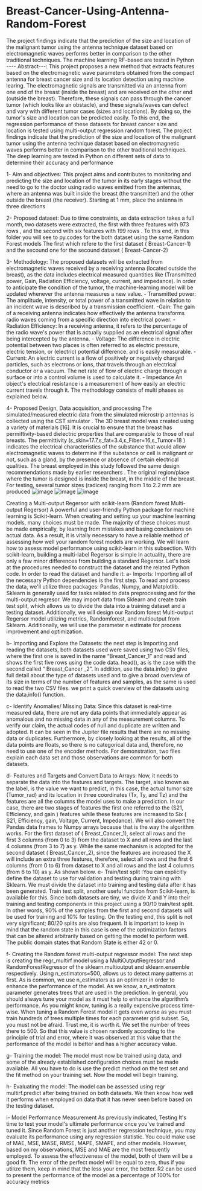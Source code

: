 # Breast-Cancer-Using-Antenna-Random-Forest
The project findings indicate that the prediction of the size and location of the malignant tumor using the antenna technique dataset based on electromagnetic waves performs better in comparison to the other traditional techniques. The machine learning RF-based are tested in Python
---- Abstract---: This project proposes a new method that extracts features based on the electromagnetic wave parameters obtained from the compact antenna for breast cancer size and its location detection using machine learing. The electromagnetic signals are transmitted via an antenna from one end of the breast (inside the breast) and are received on the other end (outside the breast). Therefore, these signals can pass through the cancer tumor (which looks like an obstacle), and these signals/waves can defect and vary with different tumor cases (sizes and locations). By doing so, the tumor's size and location can be predicted easily. To this end, the regression performance of these datasets for breast cancer size and location is tested using multi-output regression random forest. The project findings indicate that the prediction of the size and location of the malignant tumor using the antenna technique dataset based on electromagnetic waves performs better in comparison to the other traditional techniques. The deep learning are tested in Python on different sets of data to determine their accuracy and performance

1- Aim and objectives: This project aims and contributes to monitoring and predicting the size and location of the tumor in its early stages without the need to go to the doctor using radio waves emitted from the antennas, where an antenna was built inside the breast (the transmitter) and the other outside the breast (the receiver). Starting at 1 mm, place the antenna in three directions

2- Proposed dataset: Due to time constraints, as data extraction takes a full month, two datasets were extracted, the first with three features with 973 rows , and the second with six features with 199 rows . To this end, in this folder you will see to py.codes for the both dataset using the same Random Forest models The first which refere to the first dataset ( Breast-Cancer-1) and the secound one for the secound dataset ( Breast-Cancer-2)

3- Methodology: The proposed datasets will be extracted from electromagnetic waves received by a receiving antenna (located outside the breast), as the data includes electrical measured quantities like (Transmitted power, Gain, Radiation Efficiency, voltage, current, and impedance). In order to anticipate the condition of the tumor, the machine-learning model will be updated whenever the antenna measures a new value. - Transmitted power: The amplitude, intensity, or total power of a transmitted wave in relation to an incident wave is described by a transmission coefficient. -Gain: The gain of a receiving antenna indicates how effectively the antenna transforms radio waves coming from a specific direction into electrical power. -Radiation Efficiency: In a receiving antenna, it refers to the percentage of the radio wave's power that is actually supplied as an electrical signal after being intercepted by the antenna. - Voltage: The difference in electric potential between two places is often referred to as electric pressure, electric tension, or (electric) potential difference. and is easily measurable. - Current: An electric current is a flow of positively or negatively charged particles, such as electrons or ions, that travels through an electrical conductor or a vacuum. The net rate of flow of electric charge through a surface or into a control volume is used to calculate it. - Impedance An object's electrical resistance is a measurement of how easily an electric current travels through it. The methodology consists of multi phases as explained below.

4- Proposed Design, Data acquisition, and processing The simulated/measured electric data from the simulated microstrip antennas is collected using the CST simulator . The 3D breast model was created using a variety of materials [16]. It is crucial to ensure that the breast has permittivity-based dielectric properties that are comparable to those of real breasts. The permittivity (ε_skin=17.7,ε_fat=3.4,ε_Fiber=16,ε_Tumor=18 ) indicates the electrical characteristics of the substance that would allow electromagnetic waves to determine if the substance or cell is malignant or not, such as a gland, by the presence or absence of certain electrical qualities. The breast employed in this study followed the same design recommendations made by earlier researchers . The original region/place where the tumor is designed is inside the breast, in the middle of the breast. For testing, several tumor sizes (radices) ranging from 1 to 2.2 mm are produced
![image](https://user-images.githubusercontent.com/123154408/215289012-4640ad72-28b2-4080-88c8-b6ba98648f0e.png) ![image](https://user-images.githubusercontent.com/123154408/215289019-f1bee9f5-7fb4-4faf-8c8c-af7571078007.png) ![image](https://user-images.githubusercontent.com/123154408/215289064-ee685034-0858-460b-bc69-bcfe9ef6171b.png)

Creating a Multi-output Regersor with scikit-learn (Random forest Multi-output Regersor)
A powerful and user-friendly Python package for machine learning is Scikit-learn. When creating and setting up your machine learning models, many choices must be made. The majority of these choices must be made empirically, by learning from mistakes and basing conclusions on actual data. As a result, it is vitally necessary to have a reliable method of assessing how well your random forest models are working. We will learn how to assess model performance using scikit-learn in this subsection. With scikit-learn, building a multi-label Regersor is simple In actuality, there are only a few minor differences from building a standard Regersor. Let's look at the procedures needed to construct the dataset and the related Python code. In order to read the dataset and handle it:
a-	 Imports: Importing all of the necessary Python dependencies is the first step. To read and process the data, we'll utilize three packages: Pandas, Numpy, and Matplotlib. Sklearn is generally used for tasks related to data preprocessing and for the multi-output regresor. We may import data from Sklearn and create train test split, which allows us to divide the data into a training dataset and a testing dataset. Additionally, we will design our Random forest Multi-output Regersor model utilizing metrics, Randomforest, and multioutput from Sklearn. Additionally, we will use the parameter n estimate for process improvement and optimization.

b-	Importing and Explore the Datasets: the next step is Importing and reading the datasets, both datasets used were saved using two CSV files, where the first one is saved in the name “Breast_Cancer_1” and read and shows the first five rows using the code data. head(), as is the case with the second called “ Breast_Cancer _2”. In addition, use the data.info() to give full detail about the type of datasets used and to give a broad overview of its size in terms of the number of features and samples, as the same is used to read the two CSV files.  we print a quick overview of the datasets using the data.info() function. 

c-	Identify Anomalies/ Missing Data: Since this dataset is real-time measured data, there are not any data points that immediately appear as anomalous and no missing data in any of the measurement columns. To verify our claim, the actual codes of null and duplicate are written and adopted. It can be seen in the Jupiter file results that there are no missing data or duplicates. Furthermore, by closely looking at the results, all of the data points are floats, so there is no categorical data and, therefore, no need to use one of the encoder methods. For demonstration, two files explain each data set and those observations are common for both datasets.

d-	Features and Targets and Convert Data to Arrays: Now, it needs to separate the data into the features and targets. The target, also known as the label, is the value we want to predict, in this case, the actual tumor size (Tumor_rad) and its location in three coordinates (Tx, Ty, and Tz) and the features are all the columns the model uses to make a prediction. In our case, there are two stages of features the first one referred to the  (S21, Efficiency, and gain ) features while these features are increased to Six ( S21, Efficiency, gain, Voltage, Current, Impedance). We will also convert the Pandas data frames to Numpy arrays because that is the way the algorithm works. For the first dataset of ( Breast_Cancer_1), select all rows and the first 3 columns (from 0 to 3)  from the dataset to X and all rows and the last 4 columns (from 3 to 7)    as y. While the same mechanism is adopted for the second dataset ( Breast_Cancer_2), since the features are increased the X will include an extra three features, therefore, select all rows and the first 6 columns (from 0 to 6) from dataset to X and all rows and the last 4 columns (from 6 to 10)    as y. As shown below. 
e-	Train/test split :You can explicitly define the dataset to use for validation and testing during training with Sklearn. We must divide the dataset into training and testing data after it has been generated. Train test split, another useful function from Scikit-learn, is available for this. Since both datasets are tiny, we divide X and Y into their training and testing components in this project using a 90/10 train/test split. In other words, 90% of the samples from the first and second datasets will be used for training and 10% for testing. On the testing end, this split is not very significant; 80/20 splits are also frequent. It is important to keep in mind that the random state in this case is one of the optimization factors that can be altered arbitrarily based on getting the model to perform well. The public domain states that Random State is either 42 or 0.

f-	Creating the Random forest multi-output regressor model: The next step is creating the regr_multirf model using a MultiOutputRegressor and RandomForestRegressor of the sklearn.multioutput and sklearn.ensemble respectively. Using n_estimators=500, allows us to detect many patterns at first. As is common, we use n_estimators as an optimizer in order to enhance the performance of the model. As we know, a n_estimators  parameter generates trees that are used in the prediction. In general, you should always tune your model as it must help to enhance the algorithm’s performance. As you might know, tuning is a really expensive process time-wise. When tuning a Random Forest model it gets even worse as you must train hundreds of trees multiple times for each parameter grid subset. So, you must not be afraid. Trust me, it is worth it. We set the number of trees there to 500. So that this value is chosen randomly according to the principle of trial and error, where it was observed at this value that the performance of the model is better and has a higher accuracy value.

g-	Training the model: The model must now be trained using data, and some of the already established configuration choices must be made available. All you have to do is use the predict method on the test set and the fit method on your training set. Now the model will begin training.

h-	Evaluating the model: The model can be assessed using regr multirf.predict after being trained on both datasets. We then know how well it performs when employed on data that it has never seen before based on the testing dataset.

i-	Model Performance Measurement As previously indicated, Testing It's time to test your model's ultimate performance once you've trained and tuned it. Since Random Forest is just another regression technique, you may evaluate its performance using any regression statistic. You could make use of MAE, MSE, MASE, RMSE, MAPE, SMAPE, and other models. However, based on my observations, MSE and MAE are the most frequently employed. To assess the effectiveness of the model, both of them will be a good fit. The error of the perfect model will be equal to zero, thus if you utilize them, keep in mind that the less your error, the better. R2 can be used to present the performance of the model as a percentage of 100% for accuracy metrics





